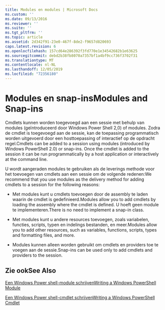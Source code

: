 ```yaml
---
title: Modules en modules | Microsoft Docs
ms.custom: ''
ms.date: 09/13/2016
ms.reviewer: ''
ms.suite: ''
ms.tgt_pltfrm: ''
ms.topic: article
ms.assetid: 2d342f91-23e0-467f-8de2-f9657d820693
caps.latest.revision: 6
ms.openlocfilehash: 157cd64e286392f3fd770e1e34542682b1e63625
ms.sourcegitcommit: debd2b38fb8070a7357bf1a4bf9cc736f3702f31
ms.translationtype: MT
ms.contentlocale: nl-NL
ms.lasthandoff: 12/05/2019
ms.locfileid: "72356180"
---
```

# <a name="modules-and-snap-ins"></a><span data-ttu-id="4e24c-102">Modules en snap-ins</span><span class="sxs-lookup"><span data-stu-id="4e24c-102">Modules and Snap-ins</span></span>

<span data-ttu-id="4e24c-103">Cmdlets kunnen worden toegevoegd aan een sessie met behulp van modules (geïntroduceerd door Windows Power Shell 2,0) of modules. Zodra de cmdlet is toegevoegd aan de sessie, kan de toepassing programmatisch worden uitgevoerd door een hosttoepassing of interactief op de opdracht regel.</span><span class="sxs-lookup"><span data-stu-id="4e24c-103">Cmdlets can be added to a session using modules (introduced by Windows PowerShell 2.0) or snap-ins. Once the cmdlet is added to the session it can be run programmatically by a host application or interactively at the command line.</span></span>

<span data-ttu-id="4e24c-104">U wordt aangeraden modules te gebruiken als de leverings methode voor het toevoegen van cmdlets aan een sessie om de volgende redenen:</span><span class="sxs-lookup"><span data-stu-id="4e24c-104">We recommend that you use modules as the delivery method for adding cmdlets to a session for the following reasons:</span></span>

- <span data-ttu-id="4e24c-105">Met modules kunt u cmdlets toevoegen door de assembly te laden waarin de cmdlet is gedefinieerd.</span><span class="sxs-lookup"><span data-stu-id="4e24c-105">Modules allow you to add cmdlets by loading the assembly where the cmdlet is defined.</span></span> <span data-ttu-id="4e24c-106">U hoeft geen module te implementeren.</span><span class="sxs-lookup"><span data-stu-id="4e24c-106">There is no need to implement a snap-in class.</span></span>

- <span data-ttu-id="4e24c-107">Met modules kunt u andere resources toevoegen, zoals variabelen, functies, scripts, typen en indelings bestanden, en meer.</span><span class="sxs-lookup"><span data-stu-id="4e24c-107">Modules allow you to add other resources, such as variables, functions, scripts, types and formatting files, and more.</span></span>

- <span data-ttu-id="4e24c-108">Modules kunnen alleen worden gebruikt om cmdlets en providers toe te voegen aan de sessie.</span><span class="sxs-lookup"><span data-stu-id="4e24c-108">Snap-ins can be used only to add cmdlets and providers to the session.</span></span>

## <a name="see-also"></a><span data-ttu-id="4e24c-109">Zie ook</span><span class="sxs-lookup"><span data-stu-id="4e24c-109">See Also</span></span>

[<span data-ttu-id="4e24c-110">Een Windows Power shell-module schrijven</span><span class="sxs-lookup"><span data-stu-id="4e24c-110">Writing a Windows PowerShell Module</span></span>](../module/writing-a-windows-powershell-module.md)

[<span data-ttu-id="4e24c-111">Een Windows Power shell-cmdlet schrijven</span><span class="sxs-lookup"><span data-stu-id="4e24c-111">Writing a Windows PowerShell Cmdlet</span></span>](./writing-a-windows-powershell-cmdlet.md)
